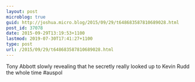 ```yaml
---
layout: post
microblog: true
guid: http://joshua.micro.blog/2015/09/29/t648683587810689028.html
post_id: 37078
date: 2015-09-29T13:19:53+1100
lastmod: 2019-07-30T17:41:27+1100
type: post
url: /2015/09/29/t648683587810689028.html
---
```

Tony Abbott slowly revealing that he secretly really looked up to Kevin Rudd the whole time #auspol
